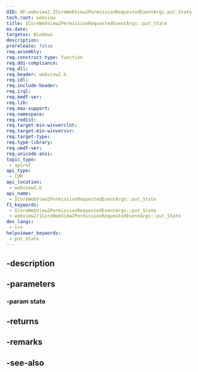 ```yaml
---
UID: NF:webview2.ICoreWebView2PermissionRequestedEventArgs.put_State
tech.root: webview
title: ICoreWebView2PermissionRequestedEventArgs::put_State
ms.date: 
targetos: Windows
description: 
prerelease: false
req.assembly: 
req.construct-type: function
req.ddi-compliance: 
req.dll: 
req.header: webview2.h
req.idl: 
req.include-header: 
req.irql: 
req.kmdf-ver: 
req.lib: 
req.max-support: 
req.namespace: 
req.redist: 
req.target-min-winverclnt: 
req.target-min-winversvr: 
req.target-type: 
req.type-library: 
req.umdf-ver: 
req.unicode-ansi: 
topic_type:
 - apiref
api_type:
 - COM
api_location:
 - webview2.h
api_name:
 - ICoreWebView2PermissionRequestedEventArgs::put_State
f1_keywords:
 - ICoreWebView2PermissionRequestedEventArgs::put_State
 - webview2/ICoreWebView2PermissionRequestedEventArgs::put_State
dev_langs:
 - c++
helpviewer_keywords:
 - put_State
---
```


## -description

## -parameters

### -param state

## -returns

## -remarks

## -see-also

